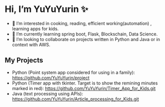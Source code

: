 # Hi, I’m YuYuYurin ✨ 
- 👀 I’m interested in cooking, reading, efficient working(automation) , learning apps for kids. 
- 🌱 I’m currently learning spring boot, Flask, Blockschain, Data Science.
- 💞️ I’m looking to collaborate on projects written in Python and Java or in context with AWS.

## My Projects
* Python (Point system app considered for using in a family): https://github.com/YuYuYurin/project
* Python (Timer app with tkinter. Target is to show the remining minutes marked in red): https://github.com/YuYuYurin/Timer_App_for_Kids.git
* Java (text processing using APIs): https://github.com/YuYuYurin/Article_processing_for_Kids.git

<!---
YuYuYurin/YuYuYurin is a ✨ special ✨ repository because its `README.md` (this file) appears on your GitHub profile.
You can click the Preview link to take a look at your changes.
--->
